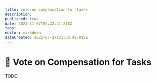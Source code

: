 ```yaml
---
title: vote-on-compensation-for-tasks
description: 
published: true
date: 2023-11-07T06:22:41.218Z
tags: 
editor: markdown
dateCreated: 2022-07-27T21:36:49.015Z
---
```


# 💸 Vote on Compensation for Tasks

TODO
